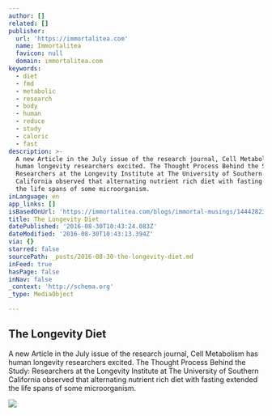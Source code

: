 ```yaml
---
author: []
related: []
publisher:
  url: 'https://immortalitea.com'
  name: Immortalitea
  favicon: null
  domain: immortalitea.com
keywords:
  - diet
  - fmd
  - metabolic
  - research
  - body
  - human
  - reduce
  - study
  - caloric
  - fast
description: >-
  A new Article in the July issue of the research journal, Cell Metabolism has
  human longevity researchers excited. The Thought Process Behind the Study:
  Researchers at the Longevity Institute at The University of Southern
  California observed that alternating nutrient rich diet with fasting extended
  the life spans of some microorganism.
inLanguage: en
app_links: []
isBasedOnUrl: 'https://immortalitea.com/blogs/immortal-musings/144428231-the-longevity-diet'
title: The Longevity Diet
datePublished: '2016-08-30T10:43:24.083Z'
dateModified: '2016-08-30T10:43:13.394Z'
via: {}
starred: false
sourcePath: _posts/2016-08-30-the-longevity-diet.md
inFeed: true
hasPage: false
inNav: false
_context: 'http://schema.org'
_type: MediaObject

---
```

<article style=""><h1>The Longevity Diet</h1><p>A new Article in the July issue of the research journal, Cell Metabolism has human longevity researchers excited. The Thought Process Behind the Study: Researchers at the Longevity Institute at The University of Southern California observed that alternating nutrient rich diet with fasting extended the life spans of some microorganism.</p><img src="http://cdn.shopify.com/s/files/1/1195/8254/files/veg_soup_1024x1024.jpg?4100128241322989607" /></article>
